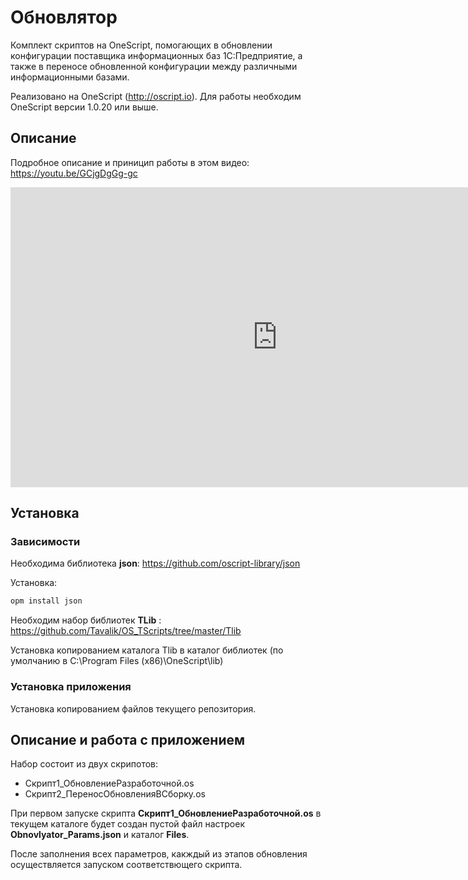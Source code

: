 # Обновлятор

Комплект скриптов на OneScript, помогающих в обновлении конфигурации поставщика информационных баз 1С:Предприятие, а также в переносе обновленной конфигурации между различными информационными базами.

Реализовано на OneScript (http://oscript.io). Для работы необходим OneScript версии 1.0.20 или выше.

## Описание

Подробное описание и приницип работы в этом видео: https://youtu.be/GCjgDgGg-gc

<iframe width="854" height="480" src="https://www.youtube.com/embed/GCjgDgGg-gc" frameborder="0" allow="autoplay; encrypted-media" allowfullscreen></iframe>

## Установка

### Зависимости  

Необходима библиотека **json**: https://github.com/oscript-library/json

Установка:
``` cmd
opm install json
```

Необходим набор библиотек **TLib** : https://github.com/Tavalik/OS_TScripts/tree/master/Tlib

Установка копированием каталога Tlib в каталог библиотек (по умолчанию в C:\Program Files (x86)\OneScript\lib)

### Установка приложения

Установка копированием файлов текущего репозитория.

## Описание и работа с приложением

Набор состоит из двух скрипотов:

* Скрипт1_ОбновлениеРазработочной.os
* Скрипт2_ПереносОбновленияВСборку.os

При первом запуске скрипта **Скрипт1_ОбновлениеРазработочной.os**  в текущем каталоге будет создан пустой файл настроек **Obnovlyator_Params.json** и каталог **Files**.

После заполнения всех параметров, какждый из этапов обновления осуществляется запуском соответствющего скрипта.
